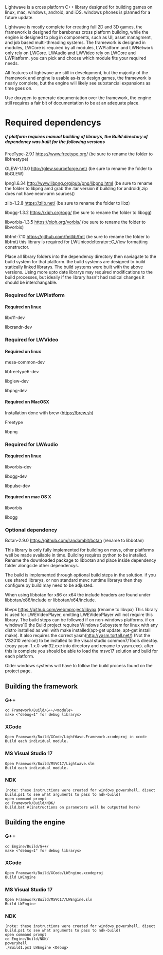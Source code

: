 Lightwave is a cross platform C++ library designed for building games on linux, mac, windows, android, and iOS.  windows phones is planned for a future update.

Lightwave is mostly complete for creating full 2D and 3D games, the framework is designed for barebones cross platform building, while the engine is designed to plug in components, such as UI, asset managment, and job based multi-threading systems.
The framework is designed in modules, LWCore is required by all modules, LWPlatform and LWNetwork only rely on LWCore.  LWAudio and LWVideo rely on LWCore and LWPlatform.  you can pick and choose which module fits your required needs.

All features of lightwave are still in development, but the majority of the framework and engine is usable as-is to design games, the framework is nearly complete, but the engine will likely see substancial expansions as time goes on.

Use doxygen to generate documentation over the framework, the engine still requires a fair bit of documentation to be at an adequate place.


# Required dependencys
##### if platform requires manual building of librarys, the Build directory of dependency was built for the following versions

FreeType-2.9.1 https://www.freetype.org/ (be sure to rename the folder to libfreetype)

GLEW-1.13.0 http://glew.sourceforge.net/ (be sure to rename the folder to libGLEW)

lpng1.6.34 http://www.libpng.org/pub/png/libpng.html (be sure to rename the folder to libpng amd grab the .tar version if building for android(.zip does not have neon-arm sources))

zlib-1.2.8 https://zlib.net/ (be sure to rename the folder to libz)

libogg-1.3.2 https://xiph.org/ogg/ (be sure to rename the folder to libogg)

libvorbis-1.3.5 https://xiph.org/vorbis/ (be sure to rename the folder to libvorbis)

libfmt-7.10 https://github.com/fmtlib/fmt (be sure to rename the folder to libfmt) this library is required for LWUnicodeIterator::C_View formatting constructor.

Place all library folders into the dependency directory then naviagate to the build system for that platform.  the build systems are designed to build statically linked librarys.
The build systems were built with the above versions.  Using more upto date librarys may required modifications to the build processes, but ideally if the library hasn't had radical changes it should be interchangable.

### Required for LWPlatform
#### Required on linux
libx11-dev

libxrandr-dev

### Required for LWVideo 

#### Required on linux
mesa-common-dev

libfreetype6-dev

libglew-dev

libpng-dev


#### Required on MacOSX
Installation done with brew (https://brew.sh)

Freetype

libpng


### Required for LWAudio

#### Required on linux
libvorbis-dev

libogg-dev

libpulse-dev

#### Required on mac OS X
libvorbis

libogg

### Optional dependency
Botan-2.9.0 https://github.com/randombit/botan (rename to libbotan)

This library is only fully implemented for building on msvs, other platforms well be made available in time.
Building requires python to be installed.
Rename the downloaded package to libbotan and place inside dependency folder alongside other dependencys.

The build is implemented through optional build steps in the solution.  if you use shared librarys, or non standard msvc runtime librarys then they configure.py build may need to be adjusted.

When using libbotan for x86 or x64 the include headers are found under libbotan/x86/include or libbotan/x64/include.


libvpx https://github.com/webmproject/libvpx (rename to libvpx)
This library is used for LWEVideoPlayer, omitting LWEVideoPlayer will not require this library.
The build steps can be followed if on non-windows platforms.  if on windows10 the Build project requires Windows Subsystem for linux with any distro installed as well with make installed(apt-get update, apt-get install make).
It also requires the correct yasm(http://yasm.tortall.net/) (Not the VS2010 version) to be installed to the visual studio common7/Tools directoy.  (copy yasm-1.x.0-win32.exe into directory and rename to yasm.exe).  after this is complete you should be able to load the msvc17 solution and build for each platform.

Older windows systems will have to follow the build process found on the project page.

## Building the framework
### G++
```
cd Framework/Build/G++/<module> 
make <"debug=1" for debug librarys>
```
### XCode
```
Open Framework/Build/XCode/LightWave.Framework.xcodeproj in xcode
Build each individual module.
```
### MS Visual Studio 17
```
Open Framework/Build/MSVC17/Lightwave.sln
Build each individual module.
```

### NDK
```
(note: these instructions were created for windows powershell, disect build.ps1 to see what arguments to pass to ndk-build)
open command prompt
cd Framework/Build/NDK/
build.bat #(instructions on parameters well be outputted here)
```

## Building the engine
### G++
```
cd Engine/Build/G++/
make <"debug=1" for debug librarys>
```
### XCode
```
Open Framework/Build/XCode/LWEngine.xcodeproj
Build LWEngine
```
### MS Visual Studio 17
```
Open Framework/Build/MSVC17/LWEngine.sln
Build LWEngine
```
### NDK
```
(note: these instructions were created for windows powershell, disect build.ps1 to see what arguments to pass to ndk-build)
open command prompt
cd Engine/Build/NDK/
powershell
./Build1.ps1 LWEngine <Debug>
```
